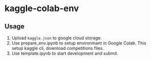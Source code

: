 # kaggle-colab-env

## Usage

1. Upload `kaggle.json` to google cloud storage. 
2. Use prepare_env.ipynb to setup environmant in Google Colab. This setup kaggle cli, download competitions files.
3. Use template.ipynb to start development and submit.
